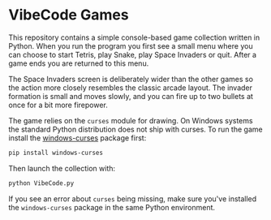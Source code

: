 # VibeCode Games

This repository contains a simple console-based game collection written in
Python. When you run the program you first see a small menu where you can
choose to start Tetris, play Snake, play Space Invaders or quit. After a game
ends you are returned to this menu.

The Space Invaders screen is deliberately wider than the other games so the
action more closely resembles the classic arcade layout. The invader formation
is small and moves slowly, and you can fire up to two bullets at once for a
bit more firepower.

The game relies on the `curses` module for drawing. On Windows systems the
standard Python distribution does not ship with curses. To run the game
install the [windows-curses](https://pypi.org/project/windows-curses/) package
first:

```bash
pip install windows-curses
```

Then launch the collection with:

```bash
python VibeCode.py
```

If you see an error about `curses` being missing, make sure you've installed the
`windows-curses` package in the same Python environment.
